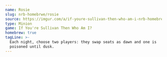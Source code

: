 ```yaml
---
name: Rosie
slug: nrb-homebrwe/rosie
source: https://imgur.com/a/if-youre-sullivan-then-who-am-i-nrb-homebrew-script-Cc4elqZ
type: Minion
game: If You're Sullivan Then Who Am I?
homebrew: true
tagLine: >-
  Each night, choose two players: they swap seats as dawn and one is
  poisoned until dusk.
---
```

